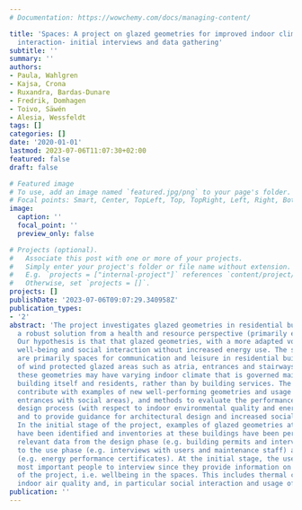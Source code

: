 ```yaml
---
# Documentation: https://wowchemy.com/docs/managing-content/

title: 'Spaces: A project on glazed geometries for improved indoor climate and social
  interaction- initial interviews and data gathering'
subtitle: ''
summary: ''
authors:
- Paula, Wahlgren
- Kajsa, Crona
- Ruxandra, Bardas-Dunare
- Fredrik, Domhagen
- Toivo, Säwén
- Alesia, Wessfeldt
tags: []
categories: []
date: '2020-01-01'
lastmod: 2023-07-06T11:07:30+02:00
featured: false
draft: false

# Featured image
# To use, add an image named `featured.jpg/png` to your page's folder.
# Focal points: Smart, Center, TopLeft, Top, TopRight, Left, Right, BottomLeft, Bottom, BottomRight.
image:
  caption: ''
  focal_point: ''
  preview_only: false

# Projects (optional).
#   Associate this post with one or more of your projects.
#   Simply enter your project's folder or file name without extension.
#   E.g. `projects = ["internal-project"]` references `content/project/deep-learning/index.md`.
#   Otherwise, set `projects = []`.
projects: []
publishDate: '2023-07-06T09:07:29.340958Z'
publication_types:
- '2'
abstract: 'The project investigates glazed geometries in residential buildings as
  a robust solution from a health and resource perspective (primarily energy and cultivation).
  Our hypothesis is that that glazed geometries, with a more adapted volume, can increase
  well-being and social interaction without increased energy use. The studied geometries
  are primarily spaces for communication and leisure in residential buildings, consisting
  of wind protected glazed areas such as atria, entrances and stairways. Furthermore,
  these geometries may have varying indoor climate that is governed mainly by the
  building itself and residents, rather than by building services. The project will
  contribute with examples of new well-performing geometries and usage (such as larger
  entrances with social areas), and methods to evaluate the performance early in the
  design process (with respect to indoor environmental quality and energy efficiency)
  and to provide guidance for architectural design and increased social interaction.
  In the initial stage of the project, examples of glazed geometries at buildings
  have been identified and inventories at these buildings have been performed to gather
  relevant data from the design phase (e.g. building permits and interviews with consultants),
  to the use phase (e.g. interviews with users and maintenance staff) and follow up
  (e.g. energy performance certificates). At the initial stage, the users are the
  most important people to interview since they provide information on the key aspects
  of the project, i.e. wellbeing in the spaces. This includes thermal comfort, acoustics,
  indoor air quality and, in particular social interaction and usage of spaces.  '
publication: ''
---
```

